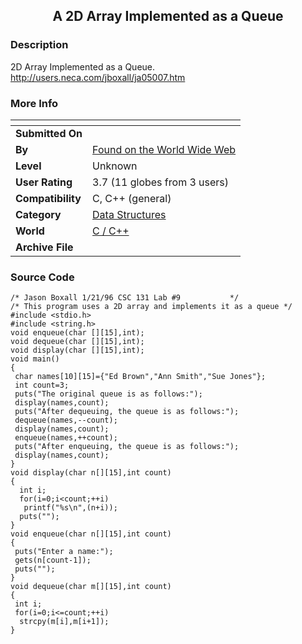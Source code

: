 ﻿<div align="center">

## A 2D Array Implemented as a Queue


</div>

### Description

2D Array Implemented as a Queue. http://users.neca.com/jboxall/ja05007.htm
 
### More Info
 


<span>             |<span>
---                |---
**Submitted On**   |
**By**             |[Found on the World Wide Web](https://github.com/Planet-Source-Code/PSCIndex/blob/master/ByAuthor/found-on-the-world-wide-web.md)
**Level**          |Unknown
**User Rating**    |3.7 (11 globes from 3 users)
**Compatibility**  |C, C\+\+ \(general\)
**Category**       |[Data Structures](https://github.com/Planet-Source-Code/PSCIndex/blob/master/ByCategory/data-structures__3-8.md)
**World**          |[C / C\+\+](https://github.com/Planet-Source-Code/PSCIndex/blob/master/ByWorld/c-c.md)
**Archive File**   |[](https://github.com/Planet-Source-Code/found-on-the-world-wide-web-a-2d-array-implemented-as-a-queue__3-41/archive/master.zip)





### Source Code

```
/* Jason Boxall 1/21/96 CSC 131 Lab #9           */
/* This program uses a 2D array and implements it as a queue */
#include <stdio.h>
#include <string.h>
void enqueue(char [][15],int);
void dequeue(char [][15],int);
void display(char [][15],int);
void main()
{
 char names[10][15]={"Ed Brown","Ann Smith","Sue Jones"};
 int count=3;
 puts("The original queue is as follows:");
 display(names,count);
 puts("After dequeuing, the queue is as follows:");
 dequeue(names,--count);
 display(names,count);
 enqueue(names,++count);
 puts("After enqueuing, the queue is as follows:");
 display(names,count);
}
void display(char n[][15],int count)
{
  int i;
  for(i=0;i<count;++i)
   printf("%s\n",(n+i));
  puts("");
}
void enqueue(char n[][15],int count)
{
 puts("Enter a name:");
 gets(n[count-1]);
 puts("");
}
void dequeue(char m[][15],int count)
{
 int i;
 for(i=0;i<=count;++i)
  strcpy(m[i],m[i+1]);
}
```

